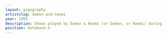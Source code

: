 ```yaml
---
layout: gigography
artistslug: damon-and-naomi
year: 1993
description: Shows played by Damon & Naomi (or Damon, or Naomi) during 1993
position: database-4
---
```

